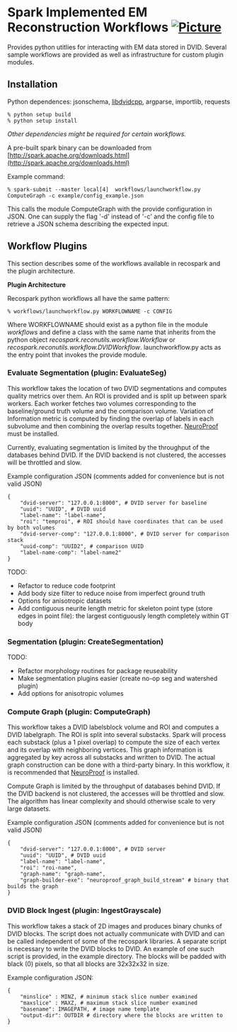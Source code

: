 # Spark Implemented EM Reconstruction Workflows  [![Picture](https://raw.github.com/janelia-flyem/janelia-flyem.github.com/master/images/HHMI_Janelia_Color_Alternate_180x40.png)](http://www.janelia.org)

Provides python utitlies for interacting with EM data stored in DVID.
Several sample workflows are provided as well as infrastructure for custom
plugin modules.

## Installation

Python dependences: jsonschema, [libdvidcpp](https://github.com/janelia-flyem/libdvid-cpp), argparse, importlib, requests

    % python setup build
    % python setup install

*Other dependencies might be required for certain workflows.*

A pre-built spark binary can be downloaded from [http://spark.apache.org/downloads.html](http://spark.apache.org/downloads.html)

Example command:

    % spark-submit --master local[4]  workflows/launchworkflow.py ComputeGraph -c example/config_example.json

This calls the module ComputeGraph with the provide configuration in JSON.  One can supply the flag '-d' instead of '-c' and the config file to retrieve a JSON schema describing the expected input. 


## Workflow Plugins

This section describes some of the workflows available in recospark and the plugin architecture.

**Plugin Architecture**

Recospark python workflows all have the same pattern:

    % workflows/launchworkflow.py WORKFLOWNAME -c CONFIG

Where WORKFLOWNAME should exist as a python file in the module *workflows* and define a class with the same name that inherits from
the python object *recospark.reconutils.workflow.Workflow* or *recospark.reconutils.workflow.DVIDWorkflow*.  launchworkflow.py acts as the entry point that invokes the provide module.

### Evaluate Segmentation (plugin: EvaluateSeg)

This workflow takes the location of two DVID segmentations and computes quality metrics over them.
An ROI is provided and is split up between spark workers.  Each worker fetches two volumes corresponding to the baseline/ground truth volume and
the comparison volume.  Variation of Information metric is computed by finding the overlap of labels
in each subvolume and then combining the overlap results together.
[NeuroProof](https://github.com/janelia-flyem/NeuroProof) must be installed.

Currently, evaluating segmentation is limited by the throughput of the databases behind DVID.  If the DVID backend is not clustered,
the accesses will be throttled and slow.

Example configuration JSON (comments added for convenience but is not valid JSON)

    {
        "dvid-server": "127.0.0.1:8000", # DVID server for baseline
        "uuid": "UUID", # DVID uuid
        "label-name": "label-name",
        "roi": "temproi", # ROI should have coordinates that can be used by both volumes
        "dvid-server-comp": "127.0.0.1:8000", # DVID server for comparison stack
        "uuid-comp": "UUID2", # comparison UUID
        "label-name-comp": "label-name2"
    }


TODO:

* Refactor to reduce code footprint
* Add body size filter to reduce noise from imperfect ground truth
* Options for anisotropic datasets
* Add contiguous neurite length metric for skeleton point type (store edges in point file): the largest contiguously length completely within GT body

### Segmentation (plugin: CreateSegmentation)

TODO:

* Refactor morphology routines for package reuseability
* Make segmentation plugins easier (create no-op seg and watershed plugin)
* Add options for anisotropic volumes


### Compute Graph (plugin: ComputeGraph)

This workflow takes a DVID labelsblock volume and ROI and computes a DVID labelgraph.
The ROI is split into several substacks.  Spark will process each substack (plus a 1 pixel overlap)
to compute the size of each vertex and its overlap with neighboring vertices.  This graph information
is aggregated by key across all substacks and written to DVID.  The actual graph construction can be
done with a third-party binary.  In this workflow, it is recommended that [NeuroProof](https://github.com/janelia-flyem/NeuroProof) is installed.

Compute Graph is limited by the throughput of databases behind DVID.  If the DVID backend is not clustered, the accesses
will be throttled and slow.  The algorithm has linear complexity and should otherwise scale to very large datasets.

Example configuration JSON (comments added for convenience but is not valid JSON)

    {
        "dvid-server": "127.0.0.1:8000", # DVID server
        "uuid": "UUID", # DVID uuid
        "label-name": "label-name",
        "roi": "roi-name",
        "graph-name": "graph-name",
        "graph-builder-exe": "neuroproof_graph_build_stream" # binary that builds the graph
    }

### DVID Block Ingest (plugin: IngestGrayscale)

This workflow takes a stack of 2D images and produces binary chunks of DVID blocks.  The script does not
actually communicate with DVID and can be called independent of some of the recospark libraries.
A separate script is necessary to write the DVID blocks to DVID.  An example of one such script is provided,
in the example directory.  The blocks will be padded with black (0) pixels, so that all blocks are 32x32x32
in size.

Example configuration JSON:

    {
        "minslice" : MINZ, # minimum stack slice number examined
        "maxslice" : MAXZ, # maximum stack slice number examined
        "basename": IMAGEPATH, # image name template
        "output-dir": OUTDIR # directory where the blocks are written to
    }
